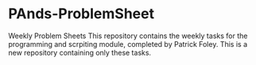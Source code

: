 # PAnds-ProblemSheet
Weekly Problem Sheets 
This repository contains the weekly tasks for the programming and scrpiting module, completed by Patrick Foley. This is a new repository containing only these tasks.
